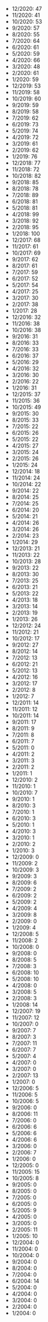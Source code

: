 *  12/2020: 47
*  11/2020: 41
*  10/2020: 53
*  9/2020: 57
*  8/2020: 55
*  7/2020: 64
*  6/2020: 61
*  5/2020: 59
*  4/2020: 66
*  3/2020: 48
*  2/2020: 61
*  1/2020: 59
*  12/2019: 53
*  11/2019: 58
*  10/2019: 60
*  9/2019: 59
*  8/2019: 58
*  7/2019: 62
*  6/2019: 73
*  5/2019: 74
*  4/2019: 72
*  3/2019: 61
*  2/2019: 62
*  1/2019: 76
*  12/2018: 77
*  11/2018: 72
*  10/2018: 82
*  9/2018: 85
*  8/2018: 78
*  7/2018: 89
*  6/2018: 81
*  5/2018: 81
*  4/2018: 99
*  3/2018: 92
*  2/2018: 95
*  1/2018: 100
*  12/2017: 68
*  11/2017: 61
*  10/2017: 69
*  9/2017: 62
*  8/2017: 61
*  7/2017: 59
*  6/2017: 52
*  5/2017: 54
*  4/2017: 25
*  3/2017: 30
*  2/2017: 38
*  1/2017: 28
*  12/2016: 32
*  11/2016: 38
*  10/2016: 38
*  9/2016: 31
*  8/2016: 33
*  7/2016: 33
*  6/2016: 37
*  5/2016: 29
*  4/2016: 32
*  3/2016: 30
*  2/2016: 22
*  1/2016: 31
*  12/2015: 37
*  11/2015: 36
*  10/2015: 49
*  9/2015: 30
*  8/2015: 33
*  7/2015: 22
*  6/2015: 26
*  5/2015: 22
*  4/2015: 27
*  3/2015: 24
*  2/2015: 26
*  1/2015: 24
*  12/2014: 18
*  11/2014: 24
*  10/2014: 22
*  9/2014: 22
*  8/2014: 25
*  7/2014: 25
*  6/2014: 20
*  5/2014: 21
*  4/2014: 26
*  3/2014: 26
*  2/2014: 23
*  1/2014: 29
*  12/2013: 21
*  11/2013: 22
*  10/2013: 28
*  9/2013: 22
*  8/2013: 30
*  7/2013: 25
*  6/2013: 21
*  5/2013: 22
*  4/2013: 18
*  3/2013: 14
*  2/2013: 19
*  1/2013: 26
*  12/2012: 24
*  11/2012: 21
*  10/2012: 17
*  9/2012: 27
*  8/2012: 14
*  7/2012: 13
*  6/2012: 21
*  5/2012: 13
*  4/2012: 16
*  3/2012: 17
*  2/2012: 8
*  1/2012: 7
*  12/2011: 14
*  11/2011: 12
*  10/2011: 14
*  9/2011: 17
*  8/2011: 9
*  7/2011: 8
*  6/2011: 7
*  5/2011: 0
*  4/2011: 2
*  3/2011: 3
*  2/2011: 2
*  1/2011: 1
*  12/2010: 2
*  11/2010: 1
*  10/2010: 7
*  9/2010: 1
*  8/2010: 3
*  7/2010: 1
*  6/2010: 3
*  5/2010: 1
*  4/2010: 3
*  3/2010: 1
*  2/2010: 2
*  1/2010: 3
*  12/2009: 0
*  11/2009: 2
*  10/2009: 3
*  9/2009: 3
*  8/2009: 6
*  7/2009: 2
*  6/2009: 2
*  5/2009: 2
*  4/2009: 4
*  3/2009: 8
*  2/2009: 0
*  1/2009: 4
*  12/2008: 5
*  11/2008: 2
*  10/2008: 0
*  9/2008: 0
*  8/2008: 5
*  7/2008: 3
*  6/2008: 10
*  5/2008: 10
*  4/2008: 0
*  3/2008: 5
*  2/2008: 3
*  1/2008: 14
*  12/2007: 19
*  11/2007: 12
*  10/2007: 0
*  9/2007: 7
*  8/2007: 3
*  7/2007: 11
*  6/2007: 7
*  5/2007: 4
*  4/2007: 0
*  3/2007: 0
*  2/2007: 13
*  1/2007: 0
*  12/2006: 5
*  11/2006: 5
*  10/2006: 5
*  9/2006: 0
*  8/2006: 11
*  7/2006: 0
*  6/2006: 6
*  5/2006: 6
*  4/2006: 6
*  3/2006: 0
*  2/2006: 7
*  1/2006: 0
*  12/2005: 0
*  11/2005: 15
*  10/2005: 8
*  9/2005: 0
*  8/2005: 0
*  7/2005: 0
*  6/2005: 0
*  5/2005: 9
*  4/2005: 0
*  3/2005: 0
*  2/2005: 11
*  1/2005: 10
*  12/2004: 0
*  11/2004: 0
*  10/2004: 0
*  9/2004: 0
*  8/2004: 0
*  7/2004: 0
*  6/2004: 14
*  5/2004: 0
*  4/2004: 0
*  3/2004: 0
*  2/2004: 0
*  1/2004: 0